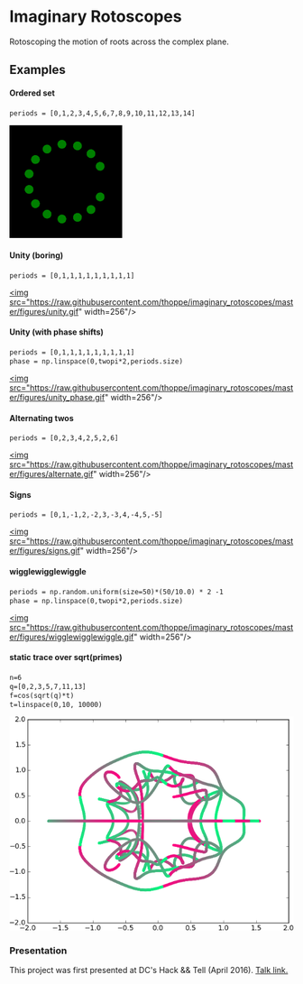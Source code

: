 # Imaginary Rotoscopes

Rotoscoping the motion of roots across the complex plane.

## Examples

#### Ordered set
 
    periods = [0,1,2,3,4,5,6,7,8,9,10,11,12,13,14]

![](figures/ordered_15.gif)

#### Unity (boring)

    periods = [0,1,1,1,1,1,1,1,1,1]

<a href="https://raw.githubusercontent.com/thoppe/imaginary_rotoscopes/master/figures/unity.mp4"><img src="https://raw.githubusercontent.com/thoppe/imaginary_rotoscopes/master/figures/unity.gif" width=256"/></a>


#### Unity (with phase shifts)

    periods = [0,1,1,1,1,1,1,1,1,1]
    phase = np.linspace(0,twopi*2,periods.size)

<a href="https://raw.githubusercontent.com/thoppe/imaginary_rotoscopes/master/figures/unity_phase.mp4"><img src="https://raw.githubusercontent.com/thoppe/imaginary_rotoscopes/master/figures/unity_phase.gif" width=256"/></a>
 

#### Alternating twos

    periods = [0,2,3,4,2,5,2,6]

<a href="https://raw.githubusercontent.com/thoppe/imaginary_rotoscopes/master/figures/alternate.mp4"><img src="https://raw.githubusercontent.com/thoppe/imaginary_rotoscopes/master/figures/alternate.gif" width=256"/></a>
 
#### Signs

    periods = [0,1,-1,2,-2,3,-3,4,-4,5,-5]

<a href="https://raw.githubusercontent.com/thoppe/imaginary_rotoscopes/master/figures/signs.mp4"><img src="https://raw.githubusercontent.com/thoppe/imaginary_rotoscopes/master/figures/signs.gif" width=256"/></a>

#### wigglewigglewiggle

    periods = np.random.uniform(size=50)*(50/10.0) * 2 -1
    phase = np.linspace(0,twopi*2,periods.size)

<a href="https://raw.githubusercontent.com/thoppe/imaginary_rotoscopes/master/figures/wigglewigglewiggle.mp4"><img src="https://raw.githubusercontent.com/thoppe/imaginary_rotoscopes/master/figures/wigglewigglewiggle.gif" width=256"/></a>

#### static trace over sqrt(primes)
  
    n=6
    q=[0,2,3,5,7,11,13]
    f=cos(sqrt(q)*t)
    t=linspace(0,10, 10000)

![](figures/simple_6.png)


### Presentation

This project was first presented at DC's Hack && Tell (April 2016). [Talk link.](http://thoppe.github.io/imaginary_rotoscopes/HnT_pres.html#/)
